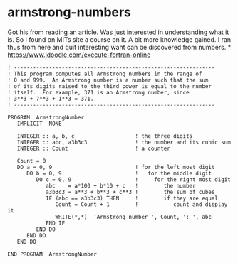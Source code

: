 # armstrong-numbers
Got his from reading an article. Was just interested in understanding what it is. So I found on MITs site a course on it. A bit more knowledge gained. I ran thus from here and quit interesting waht can be discovered from numbers. * https://www.jdoodle.com/execute-fortran-online

```
! ---------------------------------------------------------------
! This program computes all Armstrong numbers in the range of 
! 0 and 999.  An Armstrong number is a number such that the sum
! of its digits raised to the third power is equal to the number
! itself.  For example, 371 is an Armstrong number, since
! 3**3 + 7**3 + 1**3 = 371.
! ---------------------------------------------------------------

PROGRAM  ArmstrongNumber
   IMPLICIT  NONE

   INTEGER :: a, b, c                   ! the three digits
   INTEGER :: abc, a3b3c3               ! the number and its cubic sum
   INTEGER :: Count                     ! a counter

   Count = 0
   DO a = 0, 9                          ! for the left most digit
      DO b = 0, 9                       !   for the middle digit
         DO c = 0, 9                    !     for the right most digit
            abc    = a*100 + b*10 + c   !        the number
            a3b3c3 = a**3 + b**3 + c**3 !        the sum of cubes
            IF (abc == a3b3c3) THEN     !        if they are equal
               Count = Count + 1        !           count and display it
               WRITE(*,*)  'Armstrong number ', Count, ': ', abc
            END IF
         END DO
      END DO
   END DO

END PROGRAM  ArmstrongNumber
```
